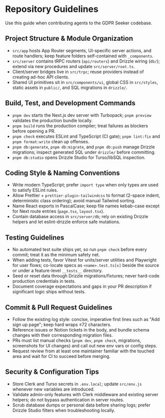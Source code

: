 # Repository Guidelines

Use this guide when contributing agents to the GDPR Seeker codebase.

## Project Structure & Module Organization
- `src/app` hosts App Router segments, UI-specific server actions, and route handlers; keep feature folders self-contained with `_components`.
- `src/server` contains tRPC routers (`api/routers`) and Drizzle wiring (`db/`); extend via new procedures and update `src/server/root.ts`.
- Client/server bridges live in `src/trpc`; reuse providers instead of creating ad-hoc API clients.
- Shared UI primitives sit in `src/components/ui`, global CSS in `src/styles`, static assets in `public/`, and SQL migrations in `drizzle/`.

## Build, Test, and Development Commands
- `pnpm dev` starts the Next.js dev server with Turbopack; `pnpm preview` validates the production bundle locally.
- `pnpm build` runs the production compiler; treat failures as blockers before opening a PR.
- `pnpm check` executes ESLint and TypeScript (CI gate); `pnpm lint:fix` and `pnpm format:write` clean up offenses.
- `pnpm db:generate`, `pnpm db:migrate`, and `pnpm db:push` manage Drizzle migrations; inspect generated SQL under `drizzle/` before committing.
- `pnpm db:studio` opens Drizzle Studio for Turso/libSQL inspection.

## Coding Style & Naming Conventions
- Write modern TypeScript; prefer `import type` when only types are used to satisfy ESLint rules.
- Allow Prettier + `prettier-plugin-tailwindcss` to format (2-space indent, deterministic class ordering); avoid manual Tailwind sorting.
- Name React exports in PascalCase; keep file names kebab-case except for Next route entries (`page.tsx`, `layout.tsx`).
- Contain database access in `src/server/db`; rely on existing Drizzle helpers and let eslint-drizzle enforce safe mutations.

## Testing Guidelines
- No automated test suite ships yet, so run `pnpm check` before every commit; treat it as the minimum safety net.
- When adding tests, favor Vitest for units/server utilities and Playwright for user flows; co-locate specs as `<name>.test.ts[x]` beside the source or under a feature-level `__tests__` directory.
- Seed or reset data through Drizzle migrations/fixtures; never hard-code production credentials in tests.
- Document coverage expectations and gaps in your PR description if significant logic ships without tests.

## Commit & Pull Request Guidelines
- Follow the existing log style: concise, imperative first lines such as "Add sign up page"; keep hard wraps ≤72 characters.
- Reference issues or Notion tickets in the body, and bundle schema changes with their corresponding migration files.
- PRs must list manual checks (`pnpm dev`, `pnpm check`, migrations, screenshots for UI changes) and call out new env vars or config steps.
- Request review from at least one maintainer familiar with the touched area and wait for CI to succeed before merging.

## Security & Configuration Tips
- Store Clerk and Turso secrets in `.env.local`; update `src/env.js` whenever new variables are introduced.
- Validate admin-only features with Clerk middleware and existing server helpers; do not bypass authentication in server routes.
- Scrub database dumps or personal data before sharing logs; prefer Drizzle Studio filters when troubleshooting locally.

